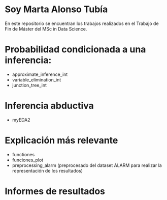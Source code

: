 # Soy Marta Alonso Tubía
En este repositorio se encuentran los trabajos realizados en el Trabajo de Fin de Máster del MSc in Data Science.

# Probabilidad condicionada a una inferencia:
- approximate_inference_int
- variable_elimination_int
- junction_tree_int

# Inferencia abductiva
- myEDA2

# Explicación más relevante
- functiones 
- funciones_plot
- preprocessing_alarm (preprocesado del dataset ALARM para realizar la representación de los resultados)

# Informes de resultados
